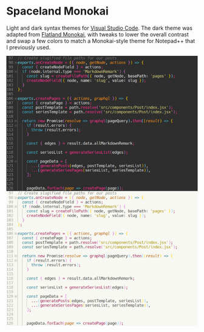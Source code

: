# Spaceland Monokai

Light and dark syntax themes for [Visual Studio Code][vscode]. The dark theme was adapted from [Flatland Monokai][flatland], with tweaks to lower the overall contrast and swap a few colors to match a Monokai-style theme for Notepad++ that I previously used.

![Example](images/readme-example.png)

[vscode]: https://code.visualstudio.com/
[flatland]: https://marketplace.visualstudio.com/items?itemName=gerane.Theme-FlatlandMonokai
